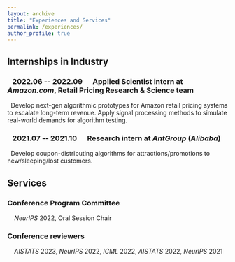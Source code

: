 ```yaml
---
layout: archive
title: "Experiences and Services"
permalink: /experiences/
author_profile: true
---
```


## Internships in Industry

### &nbsp;&nbsp;  2022.06 -- 2022.09 &nbsp;&nbsp;&nbsp;&nbsp; Applied Scientist intern at *Amazon.com*, Retail Pricing Research & Science team <br>
&nbsp;&nbsp;Develop next-gen algorithmic prototypes for Amazon retail pricing systems to escalate long-term revenue. Apply signal processing methods to simulate real-world demands for algorithm testing.

### &nbsp;&nbsp;  2021.07 -- 2021.10 &nbsp;&nbsp;&nbsp;&nbsp; Research intern at *AntGroup* (*Alibaba*) <br>
&nbsp;&nbsp;Develop coupon-distributing algorithms for attractions/promotions to new/sleeping/lost customers.

## Services

### Conference Program Committee

&nbsp; &nbsp; *NeurIPS* 2022, Oral Session Chair

### Conference reviewers

&nbsp; &nbsp; *AISTATS* 2023, *NeurIPS* 2022, *ICML* 2022, *AISTATS* 2022, *NeurIPS* 2021
